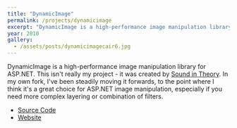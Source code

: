 ```yaml
---
title: "DynamicImage"
permalink: /projects/dynamicimage
excerpt: "DynamicImage is a high-performance image manipulation library for ASP.NET."
year: 2010
gallery:
  - /assets/posts/dynamicimagecair6.jpg
---
```


DynamicImage is a high-performance image manipulation library for ASP.NET. This isn't really my project - it was created by [Sound in Theory](http://www.soundintheory.co.uk/). In my own fork, I've been steadily moving it forwards, to the point where I think it's a great choice for ASP.NET image manipulation, especially if you need more complex layering or combination of filters.

* [Source Code](https://github.com/tgjones/dynamic-image)
* [Website](http://dynamicimage.apphb.com)